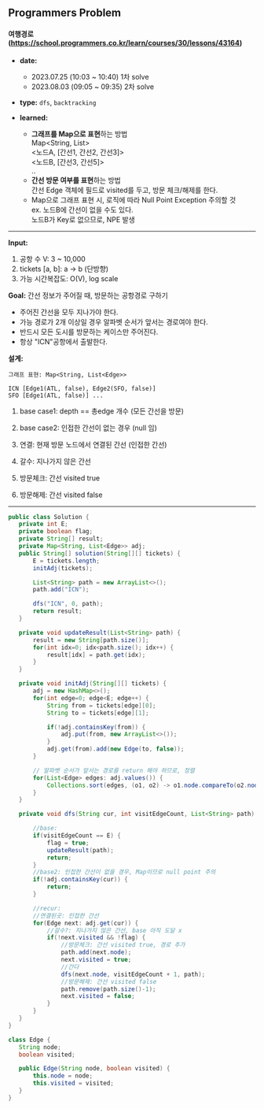 ## Programmers Problem

#### 여행경로 (https://school.programmers.co.kr/learn/courses/30/lessons/43164)

- **date:**
  - 2023.07.25 (10:03 ~ 10:40) 1차 solve
  - 2023.08.03 (09:05 ~ 09:35) 2차 solve 
- **type:** `dfs`, `backtracking`

- **learned:** 
  - **그래프를 Map으로 표현**하는 방법  
    Map<String, List<Edge>>  
    <노드A, [간선1, 간선2, 간선3]>  
    <노드B, [간선3, 간선5]>  
    ..
  - **간선 방문 여부를 표현**하는 방법  
    간선 Edge 객체에 필드로 visited를 두고, 방문 체크/해제를 한다.
  - Map으로 그래프 표현 시, 로직에 따라 Null Point Exception 주의할 것  
    ex. 노드B에 간선이 없을 수도 있다.  
    노드B가 Key로 없으므로, NPE 발생

---

**Input:** 
1. 공항 수 V: 3 ~ 10,000
2. tickets [a, b]: a -> b (단방향)
3. 가능 시간복잡도: O(V), log scale

**Goal:** 간선 정보가 주어질 때, 방문하는 공항경로 구하기

- 주어진 간선을 모두 지나가야 한다.
- 가능 경로가 2개 이상일 경우 알파벳 순서가 앞서는 경로여야 한다.
- 반드시 모든 도시를 방문하는 케이스만 주어진다.
- 항상 "ICN"공항에서 출발한다.


**설계:**  
```
그래프 표현: Map<String, List<Edge>>  

ICN [Edge1(ATL, false), Edge2(SFO, false)]
SFO [Edge1(ATL, false)] ...
```
1. base case1: depth == 총edge 개수 (모든 간선을 방문)


2. base case2: 인접한 간선이 없는 경우 (null 임)  


3. 연결: 현재 방문 노드에서 연결된 간선 (인접한 간선)  


4. 갈수: 지나가지 않은 간선


5. 방문체크: 간선 visited true  


6. 방문해제: 간선 visited false  


---

 ```java
public class Solution {
    private int E;
    private boolean flag;
    private String[] result;
    private Map<String, List<Edge>> adj;
    public String[] solution(String[][] tickets) {
        E = tickets.length;
        initAdj(tickets);

        List<String> path = new ArrayList<>();
        path.add("ICN");

        dfs("ICN", 0, path);
        return result;
    }

    private void updateResult(List<String> path) {
        result = new String[path.size()];
        for(int idx=0; idx<path.size(); idx++) {
            result[idx] = path.get(idx);
        }
    }

    private void initAdj(String[][] tickets) {
        adj = new HashMap<>();
        for(int edge=0; edge<E; edge++) {
            String from = tickets[edge][0];
            String to = tickets[edge][1];

            if(!adj.containsKey(from)) {
                adj.put(from, new ArrayList<>());
            }
            adj.get(from).add(new Edge(to, false));
        }

        // 알파벳 순서가 앞서는 경로를 return 해야 하므로, 정렬
        for(List<Edge> edges: adj.values()) {
            Collections.sort(edges, (o1, o2) -> o1.node.compareTo(o2.node));
        }
    }

    private void dfs(String cur, int visitEdgeCount, List<String> path) {

        //base:
        if(visitEdgeCount == E) {
            flag = true;
            updateResult(path);
            return;
        }
        //base2: 인접한 간선이 없을 경우, Map이므로 null point 주의
        if(!adj.containsKey(cur)) {
            return;
        }

        //recur:
        //연결된곳: 인접한 간선
        for(Edge next: adj.get(cur)) {
            //갈수?: 지나가지 않은 간선, base 아직 도달 x
            if(!next.visited && !flag) {
                //방문체크: 간선 visited true, 경로 추가
                path.add(next.node);
                next.visited = true;
                //간다
                dfs(next.node, visitEdgeCount + 1, path);
                //방문해제: 간선 visited false
                path.remove(path.size()-1);
                next.visited = false;
            }
        }
    }
}

class Edge {
    String node;
    boolean visited;

    public Edge(String node, boolean visited) {
        this.node = node;
        this.visited = visited;
    }
}
 ```
